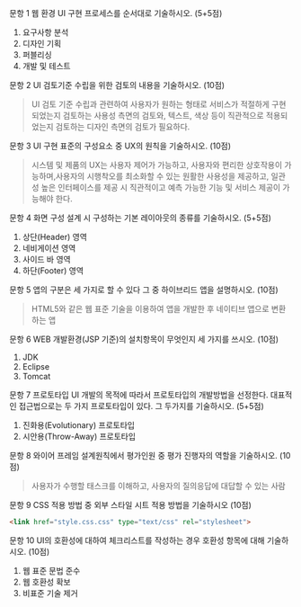 문항 1 웹 환경 UI 구현 프로세스를 순서대로 기술하시오. (5+5점)  
1. 요구사항 분석  
2. 디자인 기획  
3. 퍼블리싱  
4. 개발 및 테스트  

문항 2 UI 검토기준 수립을 위한 검토의 내용을 기술하시오. (10점)  
> UI 검토 기준 수립과 관련하여 사용자가 원하는 형태로 서비스가 적절하게 구현되었는지 검토하는 사용성 측면의 검토와, 텍스트, 색상 등이 직관적으로 적용되었는지 검토하는 디자인 측면의 검토가 필요하다.  

문항 3 UI 구현 표준의 구성요소 중 UX의 원칙을 기술하시오. (10점)  
> 시스템 및 제품의 UX는 사용자 제어가 가능하고, 사용자와 편리한 상호작용이 가능하며,사용자의 시행착오를 최소화할 수 있는 원활한 사용성을 제공하고, 일관성 높은 인터페이스를 제공 시 직관적이고 예측 가능한 기능 및 서비스 제공이 가능해야 한다.  

문항 4 화면 구성 설계 시 구성하는 기본 레이아웃의 종류를 기술하시오. (5+5점)  
1. 상단(Header) 영역  
2. 네비게이션 영역  
3. 사이드 바 영역  
4. 하단(Footer) 영역  

문항 5 앱의 구분은 세 가지로 할 수 있다 그 중 하이브리드 앱을 설명하시오. (10점)  
> HTML5와 같은 웹 표준 기술을 이용하여 앱을 개발한 후 네이티브 앱으로 변환하는 앱  

문항 6 WEB 개발환경(JSP 기준)의 설치항목이 무엇인지 세 가지를 쓰시오. (10점)  
1. JDK  
2. Eclipse  
3. Tomcat  

문항 7 프로토타입 UI 개발의 목적에 따라서 프로토타입의 개발방법을 선정한다. 대표적인 접근법으로는 두 가지 프로토타입이 있다. 그 두가지를 기술하시오. (5+5점)  
1. 진화용(Evolutionary) 프로토타입  
2. 시안용(Throw-Away) 프로토타입  

문항 8 와이어 프레임 설계원칙에서 평가인원 중 평가 진행자의 역할을 기술하시오. (10점)  
> 사용자가 수행할 태스크를 이해하고, 사용자의 질의응답에 대답할 수 있는 사람  

문항 9 CSS 적용 방법 중 외부 스타일 시트 적용 방법을 기술하시오 (10점)  
```html
<link href="style.css.css" type="text/css" rel="stylesheet">
```  

문항 10 UI의 호환성에 대하여 체크리스트를 작성하는 경우 호환성 항목에 대해 기술하시오. (10점)  
1. 웹 표준 문법 준수  
2. 웹 호환성 확보  
3. 비표준 기술 제거  